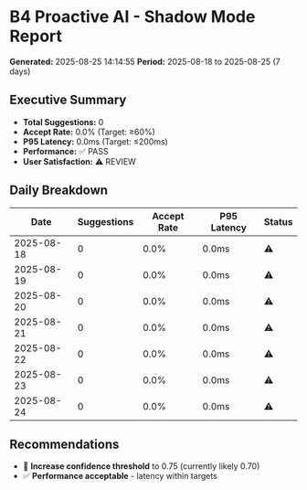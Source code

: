 # B4 Proactive AI - Shadow Mode Report
**Generated:** 2025-08-25 14:14:55
**Period:** 2025-08-18 to 2025-08-25 (7 days)

## Executive Summary

- **Total Suggestions:** 0
- **Accept Rate:** 0.0% (Target: ≥60%)
- **P95 Latency:** 0.0ms (Target: ≤200ms)
- **Performance:** ✅ PASS
- **User Satisfaction:** ⚠️ REVIEW

## Daily Breakdown

| Date | Suggestions | Accept Rate | P95 Latency | Status |
|------|------------|-------------|-------------|---------|
| 2025-08-18 | 0 | 0.0% | 0.0ms | ⚠️ |
| 2025-08-19 | 0 | 0.0% | 0.0ms | ⚠️ |
| 2025-08-20 | 0 | 0.0% | 0.0ms | ⚠️ |
| 2025-08-21 | 0 | 0.0% | 0.0ms | ⚠️ |
| 2025-08-22 | 0 | 0.0% | 0.0ms | ⚠️ |
| 2025-08-23 | 0 | 0.0% | 0.0ms | ⚠️ |
| 2025-08-24 | 0 | 0.0% | 0.0ms | ⚠️ |

## Recommendations

- 🔧 **Increase confidence threshold** to 0.75 (currently likely 0.70)
- ✅ **Performance acceptable** - latency within targets